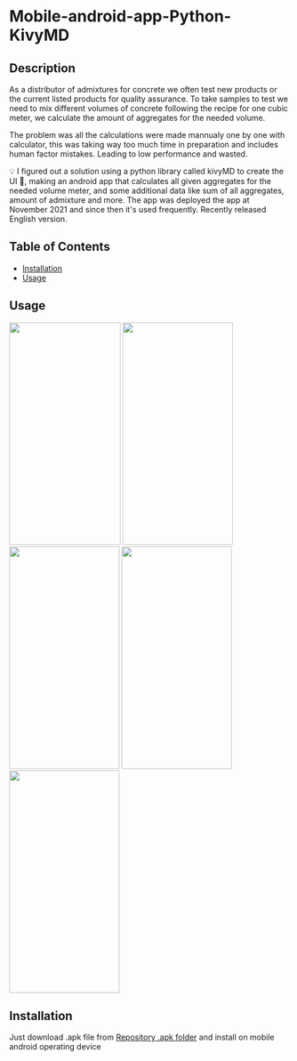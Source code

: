 # Mobile-android-app-Python-KivyMD

## Description 
As a distributor of admixtures for concrete we often test new products or the current
listed products for quality assurance. To take samples to test we need to mix different
volumes of concrete following the recipe for one cubic meter, we calculate the amount
of aggregates for the needed volume.

The problem was all the calculations were made mannualy one by one with calculator,
this was taking way too much time in preparation and includes human factor mistakes.
Leading to low performance and wasted.

💡 I figured out a solution using a python library called kivyMD to create the UI 📲, making an android app that
calculates all given aggregates for the needed volume meter, and some additional data
like sum of all aggregates, amount of admixture and more. The app was deployed the
app at November 2021 and since then it's used frequently. Recently released English
version.
## Table of Contents

* [Installation](#installation)
* [Usage](#usage)


## Usage

<img src ="https://user-images.githubusercontent.com/90547780/191474572-e2703a84-9c47-4524-9909-e68428580e69.jpg" width="200" height="400"/> <img src ="https://user-images.githubusercontent.com/90547780/191473890-7e405f1b-ff60-4412-8bc6-949ca9726794.jpg" width="198" height="400"/> <img src = "https://user-images.githubusercontent.com/90547780/191475071-0a7edc89-341d-492f-8661-36fa02135fb4.jpg" width="198" height="400"/> <img src = "https://user-images.githubusercontent.com/90547780/191475209-57e671d4-1f0b-4665-9e00-e155354c8062.jpg" width="198" height="400"/> <img src = "https://user-images.githubusercontent.com/90547780/191475793-51d7df5f-4bfa-4ef8-bf05-6f3c48b92276.jpg" width="198" height="400"/>


## Installation 
Just download .apk file from [Repository .apk folder](https://github.com/TeodorGjava/Mobile-android-app-Python-KivyMD/tree/main/packed%20.apk%20file) and install on  mobile android operating device
